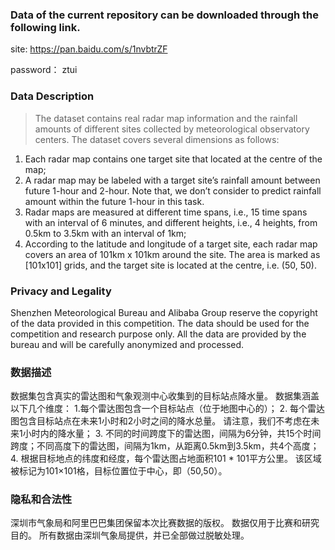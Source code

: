 ### Data of the current repository can be downloaded through the following link.
site: https://pan.baidu.com/s/1nvbtrZF

password： ztui

### Data Description
> The dataset contains real radar map information and the rainfall amounts of different sites collected by meteorological observatory centers. The dataset covers several dimensions as follows:
1. Each radar map contains one target site that located at the centre of the map;
2. A radar map may be labeled with a target site’s rainfall amount between future 1-hour and 2-hour. Note that, we don’t consider to predict rainfall amount within the future 1-hour in this task.
3. Radar maps are measured at different time spans, i.e., 15 time spans with an interval of 6 minutes, and different heights, i.e., 4 heights, from 0.5km to 3.5km with an interval of 1km; 
4. According to the latitude and longitude of a target site, each radar map covers an area of 101km x 101km around the site. The area is marked as [101x101] grids, and the target site is located at the centre, i.e. (50, 50).

### Privacy and Legality
Shenzhen Meteorological Bureau and Alibaba Group reserve the copyright of the data provided in this competition. The data should be used for the competition and research purpose only. All the data are provided by the bureau and will be carefully anonymized and processed.


### 数据描述
数据集包含真实的雷达图和气象观测中心收集到的目标站点降水量。 数据集涵盖以下几个维度：
1.每个雷达图包含一个目标站点（位于地图中心的）；
2. 每个雷达图包含目标站点在未来1小时和2小时之间的降水总量。 请注意，我们不考虑在未来1小时内的降水量；
3. 不同的时间跨度下的雷达图，间隔为6分钟，共15个时间跨度；不同高度下的雷达图，间隔为1km，从距离0.5km到3.5km，共4个高度；
4. 根据目标地点的纬度和经度，每个雷达图占地面积101 * 101平方公里。 该区域被标记为101×101格，目标位置位于中心，即（50,50）。

### 隐私和合法性
深圳市气象局和阿里巴巴集团保留本次比赛数据的版权。 数据仅用于比赛和研究目的。 所有数据由深圳气象局提供，并已全部做过脱敏处理。

